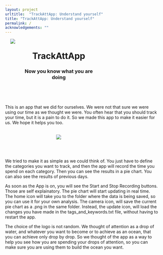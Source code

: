 ```yaml
---
layout: project
urltitle:  "TrackAttApp: Understand yourself"
title: "TrackAttApp: Understand yourself"
permalink: /
acknowledgements: ""
---
```


<center>
<div style="overflow: hidden; text-align:center;">
   <div id="A" style="float:left; width: 10%;">
      <img src="{{ "/static/img/banner/tratapp.png" | prepend:site.baseurl }}">
   </div>
   <div id="B" style="float: left; width: 50%;">
      <center><h1>TrackAttApp</h1></center>
        <center><h3>Now you know what you are doing</h3></center>
   </div>
</div>
</center>

<br><br>

This is an app that we did for ourselves. We were not that sure we were using our time
as we thought we were. You often hear that you should track your time, but it is a pain
to do it. So we made this app to make it easier for us. We hope it helps you too.

<br>

<div style="overflow: hidden; text-align:center; width: 70%;">  
<img src="{{ "/static/img/banner/trackattapp_eg.png" | prepend:site.baseurl }}">
</div>

<br><br>

We tried to make it as simple as we could think of. You just have to define the categories
you want to track, and then the app will record the time you spend on each category. Then
you can see the results in a pie chart. You can also see the results of previous days.

As soon as the App is on, you will see the Start and Stop Recording buttons. Those are
self explainatory. The
pie chart will start updating in real time. The home icon will take you to the folder 
where the data is being
saved, so you can use it for your own analysis. The camera icon, will save the current pie
chart as a .png in the same folder. Instead, the update icon, will load the changes you have 
made in the tags_and_keywords.txt file, without having to restart the app.


The choice of the logo is not random. We thought of attention as a drop of water, and
whatever you want to become or to achieve as an ocean, that you can achieve only drop by
drop. So we thought of the app as a way to help you see how you are spending your drops
of attention, so you can make sure you are using them to build the ocean you want.


<br><br><br><br><br><br><br>

